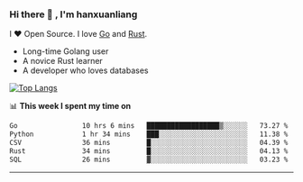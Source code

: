 ### Hi there 👋 , I'm hanxuanliang

<!--
**hanxuanliang/hanxuanliang** is a ✨ _special_ ✨ repository because its `README.md` (this file) appears on your GitHub profile.

Here are some ideas to get you started:

- 🔭 I’m currently working on ...
- 🌱 I’m currently learning ...
- 👯 I’m looking to collaborate on ...
- 🤔 I’m looking for help with ...
- 💬 Ask me about ...
- 📫 How to reach me: ...
- 😄 Pronouns: ...
- ⚡ Fun fact: ...
-->
I ❤ Open Source. I love [Go](https://golang.org) and [Rust](https://www.rust-lang.org/zh-CN/).

* Long-time Golang user
* A novice Rust learner
* A developer who loves databases

[![Top Langs](https://github-readme-stats.vercel.app/api?username=hanxuanliang&show_icons=true&count_private=true&line_height=40)](https://github.com/anuraghazra/github-readme-stats)

📊 **This week I spent my time on**
<!--START_SECTION:waka-->

```txt
Go                10 hrs 6 mins   ██████████████████▒░░░░░░   73.27 %
Python            1 hr 34 mins    ███░░░░░░░░░░░░░░░░░░░░░░   11.38 %
CSV               36 mins         █░░░░░░░░░░░░░░░░░░░░░░░░   04.39 %
Rust              34 mins         █░░░░░░░░░░░░░░░░░░░░░░░░   04.13 %
SQL               26 mins         ▓░░░░░░░░░░░░░░░░░░░░░░░░   03.23 %
```

<!--END_SECTION:waka-->

***
